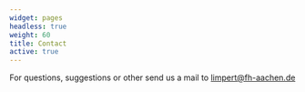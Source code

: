 ```yaml
---
widget: pages
headless: true
weight: 60
title: Contact
active: true
---
```

For questions, suggestions or other send us a mail to [limpert@fh-aachen.de](mailto:limpert@fh-aachen.de)
